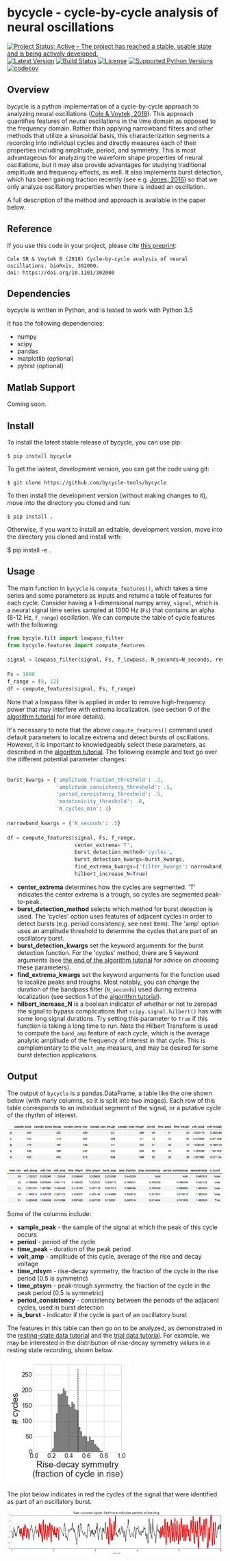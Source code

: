 # bycycle - cycle-by-cycle analysis of neural oscillations

[![Project Status: Active – The project has reached a stable, usable state and is being actively developed.](http://www.repostatus.org/badges/latest/active.svg)](http://www.repostatus.org/#active)
[![Latest Version](https://img.shields.io/pypi/v/bycycle.svg)](https://pypi.python.org/pypi/bycycle/)
[![Build Status](https://travis-ci.org/bycycle-tools/bycycle.svg)](https://travis-ci.org/bycycle-tools/bycycle)
[![License](https://img.shields.io/pypi/l/bycycle.svg)](https://opensource.org/licenses/Apache-2.0)
[![Supported Python Versions](https://img.shields.io/pypi/pyversions/bycycle.svg)](https://pypi.python.org/pypi/bycycle/)
[![codecov](https://codecov.io/gh/bycycle-tools/bycycle/branch/master/graph/badge.svg)](https://codecov.io/gh/bycycle-tools/bycycle)

## Overview

bycycle is a python implementation of a cycle-by-cycle approach to analyzing neural oscillations ([Cole & Voytek, 2018](https://www.biorxiv.org/content/early/2018/04/16/302000)). This approach quantifies features of neural oscillations in the time domain as opposed to the frequency domain. Rather than applying narrowband filters and other methods that utilize a sinusoidal basis, this characterization segments a recording into individual cycles and directly measures each of their properties including amplitude, period, and symmetry. This is most advantageous for analyzing the waveform shape properties of neural oscillations, but it may also provide advantages for studying traditional amplitude and frequency effects, as well. It also implements burst detection, which has been gaining traction recently (see e.g. [Jones, 2016](https://www.sciencedirect.com/science/article/pii/S0959438816300769?via%3Dihub)) so that we only analyze oscillatory properties when there is indeed an oscillation.

A full description of the method and approach is available in the paper below.

## Reference

If you use this code in your project, please cite [this preprint](https://www.biorxiv.org/content/early/2018/04/16/302000):

    Cole SR & Voytek B (2018) Cycle-by-cycle analysis of neural oscillations. bioRxiv, 302000.
    doi: https://doi.org/10.1101/302000

## Dependencies

bycycle is written in Python, and is tested to work with Python 3.5

It has the following dependencies:
- numpy
- scipy
- pandas
- matplotlib (optional)
- pytest (optional)

## Matlab Support

Coming soon.

## Install

To install the latest stable release of bycycle, you can use pip:

`$ pip install bycycle`

To get the lastest, development version, you can get the code using git:

`$ git clone https://github.com/bycycle-tools/bycycle`

To then install the development version (without making changes to it), move into the directory you cloned and run:

`$ pip install .`

Otherwise, if you want to install an editable, development version, move into the directory you cloned and install with:

$ pip install -e .

## Usage

The main function in `bycycle` is `compute_features()`, which takes a time series and some parameters as inputs and returns a table of features for each cycle. Consider having a 1-dimensional numpy array, `signal`, which is a neural signal time series sampled at 1000 Hz (`Fs`) that contains an alpha (8-12 Hz, `f_range`) oscillation. We can compute the table of cycle features with the following:

```python
from bycyle.filt import lowpass_filter
from bycycle.features import compute_features

signal = lowpass_filter(signal, Fs, f_lowpass, N_seconds=N_seconds, remove_edge_artifacts=False)

Fs = 1000
f_range = (8, 12)
df = compute_features(signal, Fs, f_range)
```

Note that a lowpass filter is applied in order to remove high-frequency power that may interfere with extrema localization. (see section 0 of the [algorithm tutorial](https://github.com/bycycle-tools/bycycle/blob/master/tutorials/1_Cycle-by-cycle%20algorithm.ipynb) for more details).

It's necessary to note that the above `compute_features()` command used default parameters to localize extrema and detect bursts of oscillations. However, it is important to knowledgeably select these parameters, as described in the [algorithm tutorial](https://github.com/bycycle-tools/bycycle/blob/master/tutorials/1_Cycle-by-cycle%20algorithm.ipynb). The following example and text go over the different potential parameter changes:

```python

burst_kwargs = {'amplitude_fraction_threshold': .2,
                'amplitude_consistency_threshold': .5,
                'period_consistency_threshold': .5,
                'monotonicity_threshold': .8,
                'N_cycles_min': 3}

narrowband_kwargs = {'N_seconds': .5}

df = compute_features(signal, Fs, f_range,
                      center_extrema='T',
                      burst_detection_method='cycles',
                      burst_detection_kwargs=burst_kwargs,
                      find_extrema_kwargs={'filter_kwargs': narrowband_kwargs},
                      hilbert_increase_N=True)
```

* __center_extrema__ determines how the cycles are segmented. 'T' indicates the center extrema is a trough, so cycles are segmented peak-to-peak.
* __burst_detection_method__ selects which method for burst detection is used. The 'cycles' option uses features of adjacent cycles in order to detect bursts (e.g. period consistency, see next item). The 'amp' option uses an amplitude threshold to determine the cycles that are part of an oscillatory burst.
* __burst_detection_kwargs__ set the keyword arguments for the burst detection function. For the 'cycles' method, there are 5 keyword arguments (see [the end of the algorithm tutorial](https://github.com/bycycle-tools/bycycle/blob/master/tutorials/1_Cycle-by-cycle%20algorithm.ipynb) for advice on choosing these parameters).
* __find_extrema_kwargs__ set the keyword arguments for the function used to localize peaks and troughs. Most notably, you can change the duration of the bandpass filter (`N_seconds`) used during extrema localization (see section 1 of the [algorithm tutorial](https://github.com/bycycle-tools/bycycle/blob/master/tutorials/1_Cycle-by-cycle%20algorithm.ipynb)).
* __hilbert_increase_N__ is a boolean indicator of whether or not to zeropad the signal to bypass complications that `scipy.signal.hilbert()` has with some long signal durations. Try setting this parameter to `True` if this function is taking a long time to run. Note the Hilbert Transform is used to compute the `band_amp` feature of each cycle, which is the average analytic amplitude of the frequency of interest in that cycle. This is complementary to the `volt_amp` measure, and may be desired for some burst detection applications.

## Output

The output of `bycycle` is a pandas.DataFrame, a table like the one shown below (with many columns, so it is split into two images). Each row of this table corresponds to an individual segment of the signal, or a putative cycle of the rhythm of interest.

!["cycle dataframe part1"](img/cycledf_1.png)

!["cycle dataframe part2"](img/cycledf_2.png)

Some of the columns include:
* __sample_peak__ - the sample of the signal at which the peak of this cycle occurs
* __period__ - period of the cycle
* __time_peak__ - duration of the peak period
* __volt_amp__ - amplitude of this cycle, average of the rise and decay voltage
* __time_rdsym__ - rise-decay symmetry, the fraction of the cycle in the rise period (0.5 is symmetric)
* __time_ptsym__ - peak-trough symmetry, the fraction of the cycle in the peak period (0.5 is symmetric)
* __period_consistency__ - consistency between the periods of the adjacent cycles, used in burst detection
* __is_burst__ - indicator if the cycle is part of an oscillatory burst

The features in this table can then go on to be analyzed, as demonstrated in the [resting-state data tutorial](https://github.com/bycycle-tools/bycycle/blob/master/tutorials/2_Resting%20state%20cycle-by-cycle%20analysis.ipynb) and the [trial data tutorial](https://github.com/bycycle-tools/bycycle/blob/master/tutorials/3_Trial%20structure%20cycle-by-cycle%20analysis.ipynb). For example, we may be interested in the distribution of rise-decay symmetry values in a resting state recording, shown below.

!["rdsym distribution"](img/rdsym_distribution.png)

The plot below indicates in red the cycles of the signal that were identified as part of an oscillatory burst.

!["burst detection results"](img/bursts_detected.png)